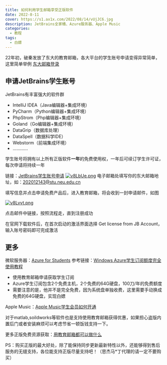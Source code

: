 ```yaml
---
title: 如何利用学生邮箱享受正版软件
date: 2022-8-11
cover: https://s1.ax1x.com/2022/08/14/vUjJC6.jpg
description: JetBrains全家桶、Azure服务器、Apple Music
categories:
  - 教程
tags:
  - 白嫖
---
```


22年初，破秦发放了东大的教育邮箱，各大平台的学生账号申请变得异常简单，这里简单举例
[东大邮箱登录](https://stu.neu.edu.cn/coremail/)

## 申请JetBrains学生账号

JetBrains有丰富强大的软件群

- IntelliJ IDEA（Java编辑器+集成环境）
- PyCharm（Python编辑器+集成环境）
- PhpStrom（Php编辑器+集成环境）
- Goland（Go编辑器+集成环境）
- DataGrip（数据库处理）
- DataSpell（数据科学IDE）
- Webstorm（前端集成环境）
- ............

学生账号将拥有以上所有正版软件**一年**的免费使用权，一年后可续订学生许可证，每次申请将持续一年

链接：[JetBrains学生账号申请](https://www.jetbrains.com/shop/eform/students)
[![v8LbUe.png](https://s1.ax1x.com/2022/08/11/v8LbUe.png)](https://imgtu.com/i/v8LbUe)
电子邮箱处填写你的东大邮箱地址，如：202012143@stu.neu.edu.cn

填写信息并点击申请免费产品后，进入教育邮箱，将会收到一封申请邮件，如图

[![v8Lvvt.png](https://s1.ax1x.com/2022/08/11/v8Lvvt.png)](https://imgtu.com/i/v8Lvvt)

点击邮件中链接，按照流程走，直到注册成功

在官网下载软件后，在首次启动的激活界面选择 Get license from JB Account，输入账号密码即可完成激活

## 更多

微软服务器：[Azure for Students](https://azure.microsoft.com/en-us/free/students/)
参考链接：[Windows Azure学生订阅额度完全使用教程](https://51.ruyo.net/11319.html)
- 使用教育邮箱申请获取学生订阅
- Azure学生订阅包含2个免费主机，2个免费的64G硬盘，100刀/年的免费额度
- 需要注意的是，他并不是完全免费，因为系统盘单独收费，这里需要手动换成免费的64G硬盘，实现白嫖

Apple Music：[Apple Music学生会员如何开通](https://zhuanlan.zhihu.com/p/71368236)

对于matlab,soildworks等软件也是支持使用教育邮箱获得优惠，如果担心盗版内置后门或者安装麻烦可以考虑节省一顿饭钱支持一下。

更多正版免费资源获取：[用教育邮箱都可以做什么](https://zhuanlan.zhihu.com/p/122911976)

PS：购买正版的最大好处，除了能保持同步更新最新特性以外，还能够得到售后服务的无缝支持，各位能支持正版尽量支持吧！（思杰马*丁代理的请一定不要购买）